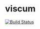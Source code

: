 viscum
======
[![Build Status](https://travis-ci.org/dchilot/viscum.svg?branch=master)](https://travis-ci.org/dchilot/viscum)
